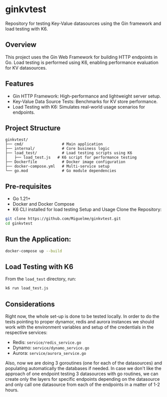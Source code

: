 # ginkvtest

Repository for testing Key-Value datasources using the Gin framework and load testing with K6.

## Overview
This project uses the Gin Web Framework for building HTTP endpoints in Go. Load testing is performed using K6, enabling performance evaluation for KV datasources.

## Features
- Gin HTTP Framework: High-performance and lightweight server setup.
- Key-Value Data Source Tests: Benchmarks for KV store performance.
- Load Testing with K6: Simulates real-world usage scenarios for endpoints.
## Project Structure

```plaintext
ginkvtest/
├── cmd/                 # Main application
├── internal/            # Core business logic
├── load_test/           # Load testing scripts using K6
│   ├── load_test.js   # K6 script for performance testing 
├── Dockerfile           # Docker image configuration
├── docker-compose.yml   # Multi-service setup
└── go.mod               # Go module dependencies
```

## Pre-requisites

- Go 1.21+
- Docker and Docker Compose
- K6 CLI installed for load testing
  Setup and Usage
  Clone the Repository:

```bash
git clone https://github.com/Miguelme/ginkvtest.git
cd ginkvtest
```
## Run the Application:

```bash
docker-compose up --build
```

## Load Testing with K6 
From the `load_test` directory, run:
```bash
k6 run load_test.js
```


## Considerations 
Right now, the whole set-up is done to be tested locally. 
In order to do the tests pointing to proper dynamor, redis and aurora instances 
we should work with the environment variables and setup of the credentials in the respective services:

- Redis: `service/redis_service.go`
- Dynamo: `service/dynamo_service.go`
- Aurora: `service/aurora_service.go`

Also, now we are doing 3 goroutines (one for each of the datasources) and populating automatically the databases if needed. 
In case we don't like the approach of one endpoint testing 3 datasources with go routines, 
we can create only the layers for specific endpoints depending on the datasource and only call one datasource from each of the endpoints in a matter of 1-2 hours.